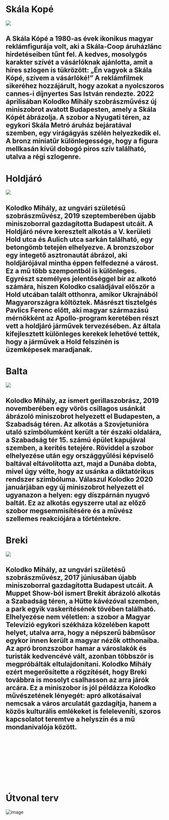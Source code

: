 # Skála Kopé
![](https://github.com/Hunrise/Kolodko-project/blob/main/kepek/szob4.jpg)
## A Skála Kópé a 1980-as évek ikonikus magyar reklámfigurája volt, aki a Skála-Coop áruházlánc hirdetéseiben tűnt fel. A kedves, mosolygós karakter szívét a vásárlóknak ajánlotta, amit a híres szlogen is tükrözött: „Én vagyok a Skála Kópé, szívem a vásárlóké!” A reklámfilmek sikeréhez hozzájárult, hogy azokat a nyolcszoros cannes-i díjnyertes Sas István rendezte. 2022 áprilisában Kolodko Mihály szobrászművész új miniszobrot avatott Budapesten, amely a Skála Kópét ábrázolja. A szobor a Nyugati téren, az egykori Skála Metró áruház bejáratával szemben, egy virágágyás szélén helyezkedik el. A bronz miniatűr különlegessége, hogy a figura mellkasán kívül dobogó piros szív található, utalva a régi szlogenre.
# Holdjáró
![](https://github.com/Hunrise/Kolodko-project/blob/main/kepek/szob2.jpg)
## Kolodko Mihály, az ungvári születésű szobrászművész, 2019 szeptemberében újabb miniszoborral gazdagította Budapest utcáit. A Holdjáró névre keresztelt alkotás a V. kerületi Hold utca és Aulich utca sarkán található, egy betongömb tetején elhelyezve. A bronzszobor egy integető asztronautát ábrázol, aki holdjárójával mintha éppen felfedezné a várost. Ez a mű több szempontból is különleges. Egyrészt személyes jelentőséggel bír az alkotó számára, hiszen Kolodko családjával először a Hold utcában talált otthonra, amikor Ukrajnából Magyarországra költöztek. Másrészt tisztelgés Pavlics Ferenc előtt, aki magyar származású mérnökként az Apollo-program keretében részt vett a holdjáró járművek tervezésében. Az általa kifejlesztett különleges kerekek lehetővé tették, hogy a járművek a Hold felszínén is üzemképesek maradjanak.
# Balta
![](https://github.com/Hunrise/Kolodko-project/blob/main/kepek/szob3.jpg)
## Kolodko Mihály, az ismert gerillaszobrász, 2019 novemberében egy vörös csillagos usánkát ábrázoló miniszobrot helyezett el Budapesten, a Szabadság téren. Az alkotás a Szovjetunióra utaló szimbólumként került a tér északi oldalára, a Szabadság tér 15. számú épület kapujával szemben, a kerítés tetejére. Röviddel a szobor elhelyezése után egy országgyűlési képviselő baltával eltávolította azt, majd a Dunába dobta, mivel úgy vélte, hogy az usánka a diktatórikus rendszer szimbóluma. Válaszul Kolodko 2020 januárjában egy új miniszobrot helyezett el ugyanazon a helyen: egy díszpárnán nyugvó baltát. Ez az alkotás egyszerre utal az előző szobor megsemmisítésére és a művész szellemes reakciójára a történtekre.
# Breki
![](https://github.com/Hunrise/Kolodko-project/blob/main/kepek/szob1.jpg)
## Kolodko Mihály, az ungvári születésű szobrászművész, 2017 júniusában újabb miniszoborral gazdagította Budapest utcáit. A Muppet Show-ból ismert Brekit ábrázoló alkotás a Szabadság téren, a Hütte kávézóval szemben, a park egyik vaskerítésének tövében található. Elhelyezése nem véletlen: a szobor a Magyar Televízió egykori székháza közelében kapott helyet, utalva arra, hogy a népszerű bábműsor egykor innen került a magyar nézők otthonaiba. Az apró bronzszobor hamar a városlakók és turisták kedvencévé vált, azonban többször is megpróbálták eltulajdonítani. Kolodko Mihály ezért megerősítette a rögzítését, hogy Breki továbbra is mosolyt csalhasson az arra járók arcára. Ez a miniszobor is jól példázza Kolodko művészetének lényegét: apró alkotásaival nemcsak a város arculatát gazdagítja, hanem a közös kulturális emlékeket is feleleveníti, szoros kapcsolatot teremtve a helyszín és a mű mondanivalója között.
# 
![]()
## 
#
![]()
##
#
![]()
##
#
![]()
##
# Útvonal terv
![image](https://github.com/Hunrise/Kolodko-project/blob/main/kepek/K%C3%A9perny%C5%91felv%C3%A9tel%20(5).png)






